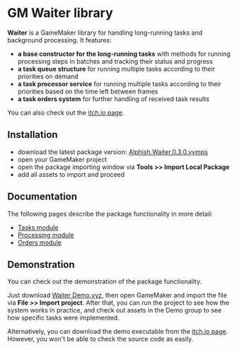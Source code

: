 # GM Waiter library

**Waiter** is a GameMaker library for handling long-running tasks and background processing. It features:
- **a base constructor for the long-running tasks** with methods for running processing steps in batches and tracking their status and progress
- **a task queue structure** for running multiple tasks according to their priorities on demand
- **a task processor service** for running multiple tasks according to their priorities based on the time left between frames
- **a task orders system** for further handling of received task results

You can also check out the [itch.io page](https://alphish-creature.itch.io/gm-waiter).

## Installation

- download the latest package version: [Alphish.Waiter.0.3.0.yymps](/Release/Alphish.Waiter.0.3.0.yymps)
- open your GameMaker project
- open the package importing window via **Tools >> Import Local Package**
- add all assets to import and proceed

## Documentation

The following pages describe the package functionality in more detail:
- [Tasks module](/Docs/Overview/01%20-%20-Tasks%20module.md)
- [Processing module](/Docs/Overview/02%20-%20-Processing%20module.md)
- [Orders module](/Docs/Overview/03%20-%20-Orders%20module.md)

## Demonstration

You can check out the demonstration of the package functionality.

Just download [Waiter Demo.yyz](/Release/Waiter%20Demo.yyz), then open GameMaker and import the file via **File >> Import project**. After that, you can run the project to see how the system works in practice, and check out assets in the Demo group to see how specific tasks were implemented.

Alternatively, you can download the demo executable from the [itch.io page](https://alphish-creature.itch.io/gm-waiter). However, you won't be able to check the source code as easily.
